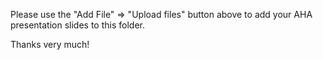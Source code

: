 Please use the "Add File" => "Upload files" button above to add your AHA presentation slides to this folder.

Thanks very much!
